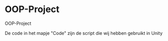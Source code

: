 # OOP-Project
OOP-Project

De code in het mapje "Code" zijn de script die wij hebben gebruikt in Unity
